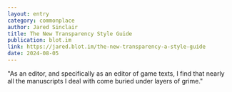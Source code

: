 ```yaml
---
layout: entry
category: commonplace
author: Jared Sinclair
title: The New Transparency Style Guide
publication: blot.im
link: https://jared.blot.im/the-new-transparency-a-style-guide
date: 2024-08-05
---
```


"As an editor, and specifically as an editor of game texts, I find that nearly all the manuscripts I deal with come buried under layers of grime."
